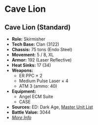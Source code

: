 # Cave Lion
## Cave Lion (Standard)
- **Role:** Skirmisher
- **Tech Base:** Clan (3122)
- **Chassis:** 75 tons (Endo Steel)
- **Movement:** 5 / 8, XL
- **Armor:** 192 (Laser Reflective)
- **Heat Sinks:** 17 (34)
- **Weapons:**
  - ER PPC × 2
  - Medium Pulse Laser × 4
  - ATM 3 (ammo: 40)
- **Equipment:**
  - Angel ECM Suite
  - CASE
- **Sources:** ED: Dark Age, [Master Unit List](http://masterunitlist.info/Unit/Details/6954/cave-lion-standard)
- **Battle Value:** 3044
- [*More Info*](cave_lion/cave_lion_standard.md)

